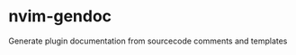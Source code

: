 <!-- gendoc:./README.md -->
# nvim-gendoc
Generate plugin documentation from sourcecode comments and templates
